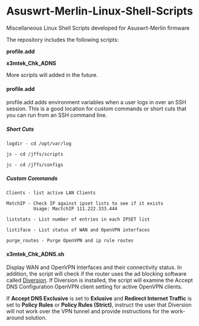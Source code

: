 # Asuswrt-Merlin-Linux-Shell-Scripts
Miscellaneous Linux Shell Scripts developed for Asuswrt-Merlin firmware

The repository includes the following scripts:

**profile.add**

**x3mtek_Chk_ADNS**

More scripts will added in the future.

#### profile.add
profile.add adds environment variables when a user logs in over an SSH session.  This is a good location for custom commands or short cuts that you can run from an SSH command line.

##### Short Cuts
```
logdir - cd /opt/var/log

js - cd /jffs/scripts

jc - cd /jffs/configs
```


##### Custom Commands
```
Clients - list active LAN Clients

MatchIP - Check IP against ipset lists to see if it exists
          Usage: MactchIP 111.222.333.444

liststats - List number of entries in each IPSET list

listiface - List status of WAN and OpenVPN interfaces

purge_routes - Purge OpenVPN and ip rule routes
```
#### x3mtek_Chk_ADNS.sh

Display WAN and OpenVPN Interfaces and their connectivity status.  In addition, the script will check if the router uses the ad blocking software called [Diversion](https://diversion.ch).  If Diversion is installed, the script will examine the Accept DNS Configuration OpenVPN client setting for active OpenVPN clients.

If **Accept DNS Exclusive** is set to **Exlusive** and **Redirect Internet Traffic** is set to **Policy Rules** or
**Policy Rules (Strict)**, instruct the user that Diversion will not work over the VPN tunnel and provide instructions for the work-around solution.
